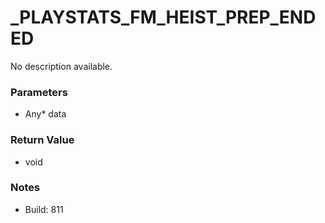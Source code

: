 # _PLAYSTATS_FM_HEIST_PREP_ENDED

No description available.

### Parameters
* Any* data

### Return Value
* void

### Notes
* Build: 811


